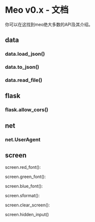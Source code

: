 # Meo v0.x - 文档

你可以在这找到meo绝大多数的API及其介绍。

## data

### data.load_json()

### data.to_json()

### data.read_file()


## flask

### flask.allow_cors()



## net

### net.UserAgent


## screen

screen.red_font():

screen.green_font():

screen.blue_font():

screen.sformat():

screen.clear_screen():

screen.hidden_input()